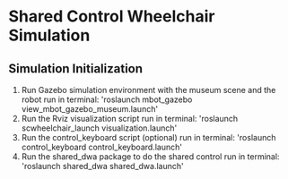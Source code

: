# Shared Control Wheelchair Simulation

## Simulation Initialization
1. Run Gazebo simulation environment with the museum scene and the robot
 run in terminal: 'roslaunch mbot_gazebo view_mbot_gazebo_museum.launch'
2. Run the Rviz visualization script
 run in terminal: 'roslaunch scwheelchair_launch visualization.launch' 
3. Run the control_keyboard script (optional)
 run in terminal: 'roslaunch control_keyboard control_keyboard.launch'
4. Run the shared_dwa package to do the shared control
 run in terminal: 'roslaunch shared_dwa shared_dwa.launch'
 
